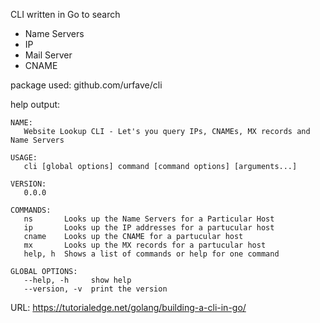 CLI written in Go to search 
- Name Servers
- IP
- Mail Server 
- CNAME

package used: github.com/urfave/cli

help output:
```
NAME:
   Website Lookup CLI - Let's you query IPs, CNAMEs, MX records and Name Servers

USAGE:
   cli [global options] command [command options] [arguments...]

VERSION:
   0.0.0

COMMANDS:
   ns       Looks up the Name Servers for a Particular Host
   ip       Looks up the IP addresses for a partucular host
   cname    Looks up the CNAME for a partucular host
   mx       Looks up the MX records for a partucular host
   help, h  Shows a list of commands or help for one command

GLOBAL OPTIONS:
   --help, -h     show help
   --version, -v  print the version
```

URL: https://tutorialedge.net/golang/building-a-cli-in-go/